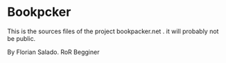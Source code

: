 # Bookpcker

This is the sources files of the project bookpacker.net . it will probably not be public. 

By Florian Salado.
RoR Begginer
